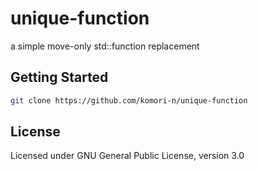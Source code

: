 # unique-function

a simple move-only std::function replacement

## Getting Started

```sh
git clone https://github.com/komori-n/unique-function
```

## License

Licensed under GNU General Public License, version 3.0
